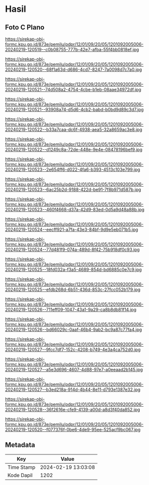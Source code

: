 # Hasil

## Foto C Plano

https://sirekap-obj-formc.kpu.go.id/873e/pemilu/pdpr/12/01/09/20/05/1201092005006-20240219-120519--c0b08755-777b-42e7-afba-55f4bb0818ef.jpg

https://sirekap-obj-formc.kpu.go.id/873e/pemilu/pdpr/12/01/09/20/05/1201092005006-20240219-120520--68f1a63d-d686-4cd7-8247-7a0098d7c7a0.jpg

https://sirekap-obj-formc.kpu.go.id/873e/pemilu/pdpr/12/01/09/20/05/1201092005006-20240219-120521--74d508a2-4754-4cbe-b1eb-08aae34972df.jpg

https://sirekap-obj-formc.kpu.go.id/873e/pemilu/pdpr/12/01/09/20/05/1201092005006-20240219-120521--93908a74-d5d6-4cb2-babd-b0bd9d89c3d7.jpg

https://sirekap-obj-formc.kpu.go.id/873e/pemilu/pdpr/12/01/09/20/05/1201092005006-20240219-120522--b33a7caa-dc6f-4938-aea5-32a8659ac3e8.jpg

https://sirekap-obj-formc.kpu.go.id/873e/pemilu/pdpr/12/01/09/20/05/1201092005006-20240219-120522--d1249c8a-72de-448e-9e4e-08478196bef9.jpg

https://sirekap-obj-formc.kpu.go.id/873e/pemilu/pdpr/12/01/09/20/05/1201092005006-20240219-120523--2e654ff6-d022-4fa6-b393-4513c103e799.jpg

https://sirekap-obj-formc.kpu.go.id/873e/pemilu/pdpr/12/01/09/20/05/1201092005006-20240219-120523--6ac25b2d-9188-422d-be91-7f8b971d587b.jpg

https://sirekap-obj-formc.kpu.go.id/873e/pemilu/pdpr/12/01/09/20/05/1201092005006-20240219-120523--460f4668-d37a-42d9-83ed-0d5a9d48a88b.jpg

https://sirekap-obj-formc.kpu.go.id/873e/pemilu/pdpr/12/01/09/20/05/1201092005006-20240219-120524--eecff921-a7fa-43e3-84bf-9d9e5eb071b5.jpg

https://sirekap-obj-formc.kpu.go.id/873e/pemilu/pdpr/12/01/09/20/05/1201092005006-20240219-120524--77d481f9-074a-489d-8f42-75b918df0c93.jpg

https://sirekap-obj-formc.kpu.go.id/873e/pemilu/pdpr/12/01/09/20/05/1201092005006-20240219-120525--18fd032a-f3a5-4689-854d-bd6885c0e7c9.jpg

https://sirekap-obj-formc.kpu.go.id/873e/pemilu/pdpr/12/01/09/20/05/1201092005006-20240219-120525--efdb268d-6b51-436d-853c-27fcc052b179.jpg

https://sirekap-obj-formc.kpu.go.id/873e/pemilu/pdpr/12/01/09/20/05/1201092005006-20240219-120526--711eff09-1047-43a1-9a29-ca8b8db81f14.jpg

https://sirekap-obj-formc.kpu.go.id/873e/pemilu/pdpr/12/01/09/20/05/1201092005006-20240219-120526--bd66029c-0aaf-46b4-9ab2-bc9a87c77fa4.jpg

https://sirekap-obj-formc.kpu.go.id/873e/pemilu/pdpr/12/01/09/20/05/1201092005006-20240219-120527--9fcc7df7-152c-4208-b749-4e3a4ca752d0.jpg

https://sirekap-obj-formc.kpu.go.id/873e/pemilu/pdpr/12/01/09/20/05/1201092005006-20240219-120527--a5e3d696-4607-4d88-97e7-a0eeaad2b145.jpg

https://sirekap-obj-formc.kpu.go.id/873e/pemilu/pdpr/12/01/09/20/05/1201092005006-20240219-120527--b3ed218a-914d-4b44-8e11-d793e1387e32.jpg

https://sirekap-obj-formc.kpu.go.id/873e/pemilu/pdpr/12/01/09/20/05/1201092005006-20240219-120528--36f2616e-cfe9-4139-a00d-a8d3f40da852.jpg

https://sirekap-obj-formc.kpu.go.id/873e/pemilu/pdpr/12/01/09/20/05/1201092005006-20240219-120520--f077376f-0be6-4de9-95ee-525acf9bc067.jpg


## Metadata

| Key        | Value               |
| ---------- | ------------------- |
| Time Stamp | 2024-02-19 13:03:08 |
| Kode Dapil | 1202                |



